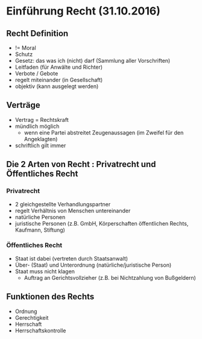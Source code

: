 # Einführung Recht (31.10.2016)

## Recht Definition
* != Moral
* Schutz
* Gesetz: das was ich (nicht) darf (Sammlung aller Vorschriften)
* Leitfaden (für Anwälte und Richter)
* Verbote / Gebote
* regelt miteinander (in Gesellschaft)
* objektiv (kann ausgelegt werden)

## Verträge
* Vertrag = Rechtskraft
* mündlich möglich
  * wenn eine Partei abstreitet Zeugenaussagen (im Zweifel für den Angeklagten)
* schriftlich gilt immer


## Die 2 Arten von Recht : Privatrecht und Öffentliches Recht
### Privatrecht
* 2 gleichgestellte Verhandlungspartner
* regelt Verhältnis von Menschen untereinander
* natürliche Personen
* juristische Personen (z.B. GmbH, Körperschaften öffentlichen Rechts, Kaufmann, Stiftung)

### Öffentliches Recht
* Staat ist dabei (vertreten durch Staatsanwalt)
* Über- (Staat) und Unterordnung (natürliche/juristische Person)
* Staat muss nicht klagen
  * Auftrag an Gerichtsvollzieher (z.B. bei Nichtzahlung von Bußgeldern)


## Funktionen des Rechts
* Ordnung
* Gerechtigkeit
* Herrschaft
* Herrschaftskontrolle
